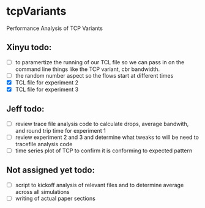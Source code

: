# tcpVariants
Performance Analysis of TCP Variants 
## Xinyu todo:
- [ ] to paramertize the running of our TCL file so we can pass in on the command line things like the TCP variant, cbr bandwidth.  
- [ ] the random number aspect so the flows start at different times
- [x] TCL file for experiment 2
- [x] TCL file for experiment 3 

## Jeff todo:
- [ ] review trace file analysis code to calculate drops, average bandwith, and round trip time for experiment 1
- [ ] review experiment 2 and 3 and determine what tweaks to will be need to tracefile analysis code
- [ ] time series plot of TCP to confirm it is conforming to expected pattern

## Not assigned yet todo:
- [ ] script to kickoff analysis of relevant files and to determine average across all simulations
- [ ] writing of actual paper sections
